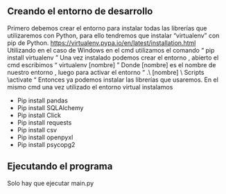 ## Creando el entorno de desarrollo 

Primero debemos crear el entorno para instalar todas las librerías que utilizaremos con Python, para ello tendremos que instalar “virtualenv” con pip de Python. 
https://virtualenv.pypa.io/en/latest/installation.html
Utilizando en el caso de Windows en el cmd utilizamos el comando 
“ pip install virtualenv ”
Una vez instalado podemos crear el entorno , abierto el cmd escribimos 
“ virtualenv [nombre] ”
Donde [nombre] es el nombre de nuestro entorno , luego para activar el entorno
“ .\ [nombre] \ Scripts \activate “
Entonces ya podemos instalar las librerías que usaremos.
En el mismo cmd una vez utilizado el entorno virtual instalamos
-	Pip install pandas
-	Pip install SQLAlchemy
-	Pip install Click
-	Pip install requests
-	Pip install csv
-	Pip install openpyxl
-	Pip install psycopg2

## Ejecutando el programa
Solo hay que ejecutar main.py 
